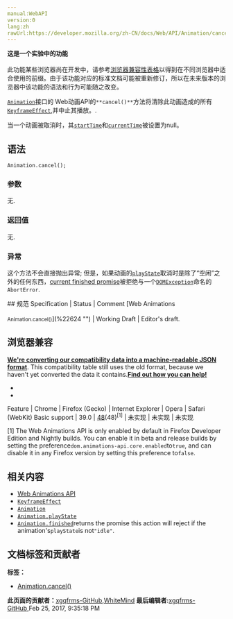 ```yaml
---
manual:WebAPI
version:0
lang:zh
rawUrl:https://developer.mozilla.org/zh-CN/docs/Web/API/Animation/cancel
---
```






**这是一个实验中的功能**<br></br>此功能某些浏览器尚在开发中，请参考[浏览器兼容性表格](%22623 "")以得到在不同浏览器中适合使用的前缀。由于该功能对应的标准文档可能被重新修订，所以在未来版本的浏览器中该功能的语法和行为可能随之改变。




[`Animation`](%2532 "Web 动画 API的动画接口表示一个单个动画播放器并且提供用于一个动画节点或源的回放控制和一个时间轴。")接口的 Web动画API的`**cancel()**`方法将清除此动画造成的所有[`KeyframeEffect`](%2847 "此页面仍未被本地化, 期待您的翻译!"),并中止其播放。.



当一个动画被取消时，其[`startTime`](%3459 "此页面仍未被本地化, 期待您的翻译!")和[`currentTime`](%3452 "Animation.currentTime属性返回或设置动画的当前时间值（以毫秒为单位），无论动画正在运行还是已暂停。")被设置为null。



## 语法<a name="语法"></a>

```
Animation.cancel();
```

### 参数<a name="参数"></a>


无.


### 返回值<a name="返回值"></a>


无.


### 异常<a name="异常"></a>


这个方法不会直接抛出异常; 但是，如果动画的[`playState`](%3456 "作为一个 Web Animations API 的属性，Animation.playState 能够返回并设置一个可枚举值来描述一个动画的回放状态。")取消时是除了“空闲”之外的任何东西，[current finished promise](%3454 "Animation.finished只读属性允许您返回动画的完成状态。")被拒绝与一个[`DOMException`](%2635 "此页面仍未被本地化, 期待您的翻译!")命名的`AbortError`.

<dl></dl>
## 规范<a name="规范"></a>
Specification | Status | Comment 
[Web Animations<br></br><small>Animation.cancel()</small>](%22624 "") | Working Draft | Editor&#39;s draft. 


## 浏览器兼容<a name="浏览器兼容"></a>


**[We&#39;re converting our compatibility data into a machine-readable JSON format](%3344 "")**. This compatibility table still uses the old format, because we haven&#39;t yet converted the data it contains.**[Find out how you can help!](%3392 "")**


* 
* 
Feature | Chrome | Firefox (Gecko) | Internet Explorer | Opera | Safari (WebKit) 
Basic support | 39.0 | [48](%4490 "Released on 2016-08-02.")(48)<sup>[1]</sup> | 未实现 | 未实现 | 未实现 






[1] The Web Animations API is only enabled by default in Firefox Developer Edition and Nightly builds. You can enable it in beta and release builds by setting the preference`dom.animations-api.core.enabled`to`true`, and can disable it in any Firefox version by setting this preference to`false`.


## 相关内容<a name="相关内容"></a>

* [Web Animations API](%3476 "")
* [`KeyframeEffect`](%2847 "此页面仍未被本地化, 期待您的翻译!")
* [`Animation`](%2532 "Web 动画 API的动画接口表示一个单个动画播放器并且提供用于一个动画节点或源的回放控制和一个时间轴。")
* [`Animation.playState`](%3456 "作为一个 Web Animations API 的属性，Animation.playState 能够返回并设置一个可枚举值来描述一个动画的回放状态。")
* [`Animation.finished`](%3454 "Animation.finished只读属性允许您返回动画的完成状态。")returns the promise this action will reject if the animation&#39;s`playState`is not`"idle"`.



## 文档标签和贡献者
**标签：**
* [Animation.cancel()](%22625 "")

**此页面的贡献者：**[xgqfrms-GitHub](%57 ""),[WhiteMind](%3446 "")
**最后编辑者:**[xgqfrms-GitHub](%57 ""),<time>Feb 25, 2017, 9:35:18 PM</time>


